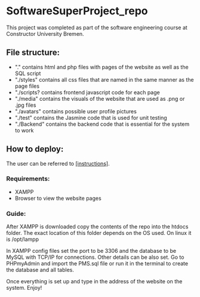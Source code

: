 # SoftwareSuperProject_repo

This project was completed as part of the software engineering course at Constructor University Bremen.

## File structure:
- "." contains html and php files with pages of the website as well as the SQL script
- "./styles" contains all css files that are named in the same manner as the page files
- "./scripts? contains frontend javascript code for each page
- "./media" contains the visuals of the website that are used as .png or .jpg files
- "./avatars" contains possible user profile pictures
- "./test" contains the Jasmine code that is used for unit testing
- "./Backend" contains the backend code that is essential for the system to work

## How to deploy:

The user can be referred to [[instructions]](./Backend/instructions.txt).

### Requirements:
- XAMPP
- Browser to view the website pages

### Guide:

After XAMPP is downloaded copy the contents of the repo into the htdocs folder. The exact location of this folder
depends on the OS used. On linux it is /opt/lampp

In XAMPP config files set the port to be 3306 and the database to be MySQL with TCP/IP for connections. Other details can be also set.
Go to PHPmyAdmin and import the PMS.sql file or run it in the terminal to create the database and all tables. 

Once everything is set up and type in the address of the website on the system. Enjoy!